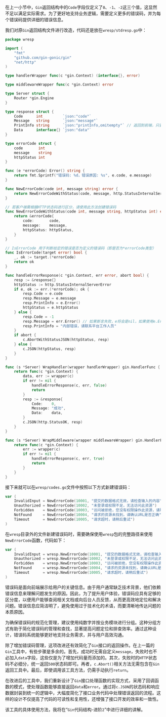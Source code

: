 在上一小节中，`Gin`返回结构中的`Code`字段仅定义了`0`、`-1`、`-2`这三个值，这显然不足以满足实际需求。为了更好地支持业务逻辑，需要定义更多的错误码，并为每个错误码提供详细的错误信息。

我们对原`Gin`返回结构文件进行改造，代码还是放在`wresp/stdresp.go`中：

```go
package wresp

import (
	"fmt"
	"github.com/gin-gonic/gin"
	"net/http"
)

type handlerWrapper func(c *gin.Context) (interface{}, error)

type middlewareWrapper func(c *gin.Context) error

type Server struct {
	Router *gin.Engine
}

type response struct {
	Code      int         `json:"code"`
	Message   string      `json:"message"`
	PrintInfo string      `json:"printInfo,omitempty"` // 返回到前端，只要有该字段，弹窗展示给用户
	Data      interface{} `json:"data"`
}

type errorCode struct {
	code       int
	message    string
	httpStatus int
}

func (e *errorCode) Error() string {
	return fmt.Sprintf("错误码: %d，错误原因: %s", e.code, e.message)
}

func NewErrorCode(code int, message string) error {
	return NewErrorCodeWithStatus(code, message, http.StatusInternalServerError) // 默认设置状态码500
}

// 若客户端需根据HTTP状态码进行区分，请使用此方法创建错误码
func NewErrorCodeWithStatus(code int, message string, httpStatus int) error {
	return &errorCode{
		code:       code,
		message:    message,
		httpStatus: httpStatus,
	}
}

// IsErrorCode 用于判断给定的错误是否为定义的错误码（即是否为*errorCode类型）
func IsErrorCode(target error) bool {
	_, ok := target.(*errorCode)
	return ok
}

func handleErrorResponse(c *gin.Context, err error, abort bool) {
	resp := &response{}
	httpStatus := http.StatusInternalServerError
	if e, ok := err.(*errorCode); ok {
		resp.Code = e.code
		resp.Message = e.message
		resp.PrintInfo = e.Error()
		httpStatus = e.httpStatus
	} else {
		resp.Code = -1
		resp.Message = err.Error() // 如果断言失败，e将会是nil，如果使用e.Error()会造成空指针
		resp.PrintInfo = "内部错误，请联系平台工作人员"
	}
	if abort {
		c.AbortWithStatusJSON(httpStatus, resp)
	} else {
		c.JSON(httpStatus, resp)
	}
}

func (s *Server) WrapHandler(wrapper handlerWrapper) gin.HandlerFunc {
	return func(c *gin.Context) {
		data, err := wrapper(c)
		if err != nil {
			handleErrorResponse(c, err, false)
			return
		}
		resp := &response{
			Code:    0,
			Message: "成功",
			Data:    data,
		}
		c.JSON(http.StatusOK, resp)
	}
}

func (s *Server) WrapMiddleware(wrapper middlewareWrapper) gin.HandlerFunc {
	return func(c *gin.Context) {
		err := wrapper(c)
		if err != nil {
			handleErrorResponse(c, err, true)
			return
		}
	}
}
```

接下来就可以在`wresp/codes.go`文件中按照以下方式新建错误码：

```go
var (
    InvalidInput = NewErrorCode(10001, "提交的数据格式无效，请检查输入的内容")
    Unauthorized = NewErrorCode(10002, "未登录或权限不足，无法访问此资源")
    Forbidden    = NewErrorCode(10003, "访问被拒绝，您没有权限操作此资源，请联系管理员")
    NotFound     = NewErrorCode(10004, "请求的资源未找到，请确认URL是否正确")
    Timeout      = NewErrorCode(10005, "请求超时，请稍后重试")
)
```

在`wresp`目录外的文件新建错误码时，需要确保使用`wresp`包的完整路径来使用`NewErrorCode`函数，代码如下：

```go
var (
	InvalidInput = wresp.NewErrorCode(10001, "提交的数据格式无效，请检查输入的内容")
	Unauthorized = wresp.NewErrorCode(10002, "未登录或权限不足，无法访问此资源")
	Forbidden    = wresp.NewErrorCode(10003, "访问被拒绝，您没有权限操作此资源，请联系管理员")
	NotFound     = wresp.NewErrorCode(10004, "请求的资源未找到，请确认URL是否正确")
	Timeout      = wresp.NewErrorCode(10005, "请求超时，请稍后重试")
)
```

错误码是面向前端展示给用户的关键信息。由于用户通常缺乏技术背景，他们依赖错误信息来理解问题发生的原因。因此，为了提升用户体验，错误码应具有足够的区分度，以便用户能够查阅相关文档或向后台人员反馈，从而更高效地定位和解决问题。错误信息应简洁明了，避免使用过于技术化的术语，而要清晰地传达问题的本质原因。

为确保错误码的规范化管理，建议使用纯数字并按业务模块进行分组。这种分组方式有助于简化错误码的管理和查找，显著提高问题定位和排查效率。通过这种设计，错误码系统能够更好地支持业务需求，并与用户高效沟通。

除了增加错误码管理，这项改进还有效简化了`Gin`接口的返回操作。在上一篇的`Gin`工具中，有些步骤是多余的。首先，成功时无需自定义`message`，失败时也不必加入`data`字段，这些仅是为了增加代码量而添加的。其次，失败时的`HTTP`状态码不必细分，统一返回`500`状态码即可。再者，`c.Abort()`相关方法无需包含在`Gin`返回工具中。最后，即使调用该工具方法，仍需手动执行`return`。

在改进后的工具中，我们重新设计了`Gin`接口处理函数的实现方式，采用了回调函数的模式，使处理函数能够直接返回`data`和`error`。通过将`c.JSON`的状态码和响应数据封装到统一的逻辑中，大幅度简化了接口业务代码中处理错误返回的流程。这样的设计不仅提高了代码的可读性和复用性，还增强了接口开发的效率和一致性。

该工具的具体使用方法，我将在“`Gin`代码结构-进阶`2`”中进行详细的讲解。

